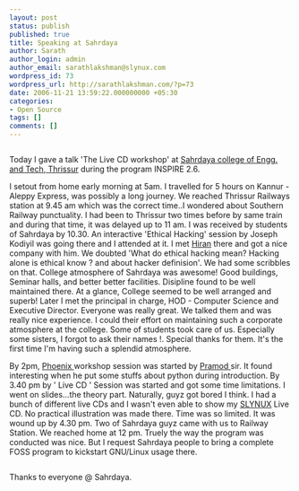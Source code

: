 ```yaml
---
layout: post
status: publish
published: true
title: Speaking at Sahrdaya
author: Sarath
author_login: admin
author_email: sarathlakshman@slynux.com
wordpress_id: 73
wordpress_url: http://sarathlakshman.com/?p=73
date: 2006-11-21 13:59:22.000000000 +05:30
categories:
- Open Source
tags: []
comments: []
---
```

<img src="http://farm1.static.flickr.com/228/487567898_01c70e13dd.jpg" alt="" />

Today I gave a talk 'The Live CD workshop' at <a href="http://www.sahrdaya.ac.in/">Sahrdaya college of Engg. and Tech, Thrissur</a> during the program INSPIRE 2.6.

I setout from home early morning at 5am. I travelled for 5 hours on Kannur - Aleppy Express, was possibly a long journey. We reached Thrissur Railways station at 9.45 am which was the correct time..I wondered about Southern Railway punctuality. I had been to Thrissur two times before by same train and during that time, it was delayed up to 11 am.
     I was received by students of Sahrdaya by 10.30.  An interactive 'Ethical Hacking' session by Joseph Kodiyil was going there and I attended at it. 
I met <a href="http://hiraneffects.blogspot.com/">Hiran</a> there and got a nice company with him. We doubted 'What do ethical hacking mean? Hacking alone is ethical know ? and about hacker definision'. We had some scribbles on that.
    College atmosphere of Sahrdaya was awesome! Good buildings, Seminar halls, and better better facilities. Disipline found to be well maintained there. At a glance, College seemed to be well arranged and superb! Later I met the principal in charge, HOD - Computer Science and Executive Director. Everyone was really great. We talked them and was really nice experience. I could their effort on maintaining such a corporate atmosphere at the college.
   Some of students took care of us. Especially some sisters, I forgot to ask their names !. Special thanks for them. It's the first time I'm having such a splendid atmosphere. 

By 2pm, <a href="http://www.nsc.res.in/~elab/phoenix/">Phoenix </a>workshop session was started by <a href="http://pramode-ce.livejournal.com/">Pramod </a>sir. It found interesting when he put some stuffs about python during introduction. By 3.40 pm by ' Live CD ' Session was started and got some time limitations. I went on slides...the theory part. Naturally, guyz got bored I think. I had a bunch of different live CDs and I wasn't even able to show my <a href="http://slynux.org">SLYNUX</a> Live CD. No practical illustration was made there. Time was so limited. It was wound up by 4.30 pm. Two of Sahrdaya guyz came with us to Railway Station. We reached home at 12 pm.
Truely the way the program was conducted was nice. But I request Sahrdaya people to bring a complete FOSS program to  kickstart GNU/Linux usage there.

<img src="http://farm1.static.flickr.com/202/487597127_1b0c888e86.jpg" alt="" />

Thanks to everyone @ Sahrdaya.
